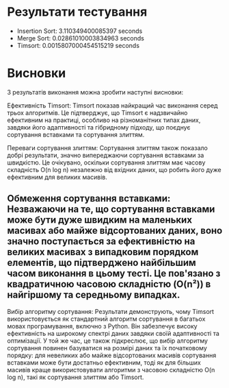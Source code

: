 # Результати тестування

* Insertion Sort: 3.110349400085397 seconds
* Merge Sort: 0.02861010003834963 seconds
* Timsort: 0.0015807000454515219 seconds

# Висновки

З результатів виконання можна зробити наступні висновки:

Ефективність Timsort: Timsort показав найкращий час виконання серед трьох алгоритмів. 
Це підтверджує, що Timsort є надзвичайно ефективним на практиці, особливо на різноманітних типах даних, 
завдяки його адаптивності та гібридному підходу, що поєднує сортування вставками та сортування злиттям.

Переваги сортування злиттям: Сортування злиттям також показало добрі результати, 
значно випереджаючи сортування вставками за швидкістю. Це очікувано, оскільки сортування злиттям має 
часову складність O(n log n) незалежно від вхідних даних, що робить його дуже ефективним для великих масивів.

Обмеження сортування вставками: Незважаючи на те, що сортування вставками може бути дуже швидким на маленьких масивах 
або майже відсортованих даних, воно значно поступається за ефективністю на великих масивах з випадковим 
порядком елементів, що підтверджено найбільшим часом виконання в цьому тесті. 
Це пов'язано з квадратичною часовою складністю (O(n²)) в найгіршому та середньому випадках.
---
Вибір алгоритму сортування: Результати демонструють, чому Timsort використовується як стандартний 
алгоритм сортування в багатьох мовах програмування, включно з Python. 
Він забезпечує високу ефективність на широкому спектрі даних завдяки своїй адаптивності та оптимізації. 
У той же час, це також підкреслює, що вибір алгоритму сортування повинен базуватися на розмірі даних та їх початковому порядку: 
для невеликих або майже відсортованих масивів сортування вставками може бути достатньо ефективним, тоді як для більших масивів краще 
використовувати алгоритми з часовою складністю O(n log n), такі як сортування злиттям або Timsort.
